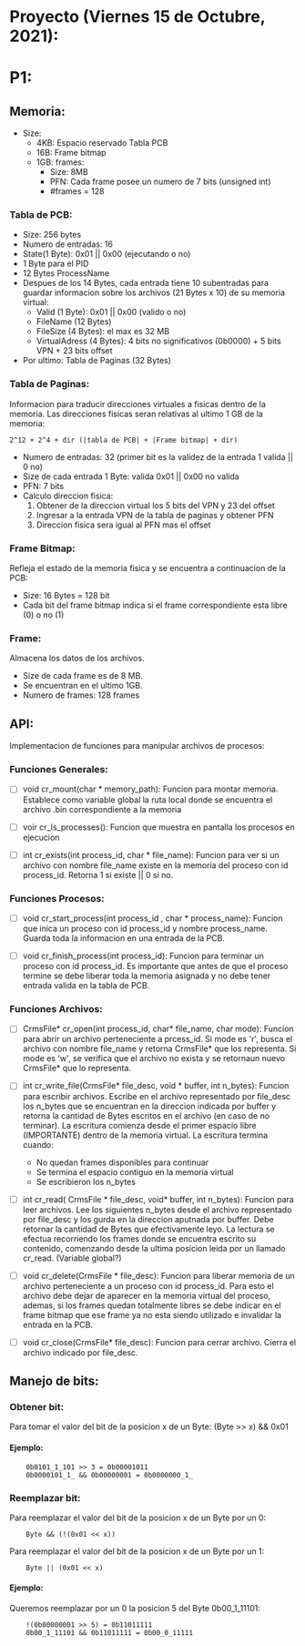 # Proyecto (Viernes 15 de Octubre, 2021):

# P1:
## Memoria:

- Size:
    * 4KB: Espacio reservado Tabla PCB
    * 16B: Frame bitmap
    * 1GB: frames:
        * Size: 8MB
        * PFN: Cada frame posee un numero de 7 bits (unsigned int)
        * #frames = 128 
### Tabla de PCB:

- Size: 256 bytes
- Numero de entradas: 16
- State(1 Byte): 0x01 || 0x00 (ejecutando o no)
- 1 Byte para el PID
- 12 Bytes ProcessName
- Despues de los 14 Bytes, cada entrada tiene 10 subentradas para guardar informacion sobre los archivos (21 Bytes x 10) de su memoria virtual:
    * Valid (1 Byte): 0x01 || 0x00 (valido o no)
    * FileName (12 Bytes)
    * FileSize (4 Bytes): el max es 32 MB
    * VirtualAdress (4 Bytes): 4 bits no significativos (0b0000) + 5 bits VPN + 23 bits offset
- Por ultimo: Tabla de Paginas (32 Bytes)

### Tabla de Paginas:

Informacion para traducir direcciones virtuales a fisicas dentro de la memoria. Las direcciones fisicas seran relativas al ultimo 1 GB de la memoria:

    2^12 + 2^4 + dir (|tabla de PCB| + |Frame bitmap| + dir)

- Numero de entradas: 32 (primer bit es la validez de la entrada 1 valida || 0 no)
- Size de cada entrada 1 Byte: valida 0x01 || 0x00 no valida
- PFN: 7 bits
- Calculo direccion fisica:
    1. Obtener de la direccion virtual los 5 bits del VPN y 23 del offset
    2. Ingresar a la entrada VPN de la tabla de paginas y obtener PFN
    3. Direccion fisica sera igual al PFN mas el offset

### Frame Bitmap:

Refleja el estado de la memoria fisica y se encuentra a continuacion de la PCB:
- Size: 16 Bytes = 128 bit
- Cada bit del frame bitmap indica si el frame correspondiente esta libre (0) o no (1)


### Frame:

Almacena los datos de los archivos.
- Size de cada frame es de 8 MB.
- Se encuentran en el ultimo 1GB.
- Numero de frames: 128 frames

## API:

Implementacion de funciones para manipular archivos de procesos:

### Funciones Generales:

- [ ] void cr_mount(char \* memory_path): Funcion para montar memoria. Establece como variable global la ruta local donde se encuentra el archivo .bin correspondiente a la memoria

- [ ] voir cr_ls_processes(): Funcion que muestra en pantalla los procesos en ejecucion

- [ ] int cr_exists(int process_id, char \* file_name): Funcion para ver si un archivo con nombre file_name existe en la memoria del proceso con id process_id. Retorna 1 si existe || 0 si no.

### Funciones Procesos:

- [ ] void cr_start_process(int process_id , char \* process_name): Funcion que inica un proceso con id process_id y nombre process_name. Guarda toda la informacion en una entrada de la PCB.

- [ ] void cr_finish_process(int process_id): Funcion para terminar un proceso con id process_id. Es importante que antes de que el proceso termine se debe liberar toda la memoria asignada y no debe tener entrada valida en la tabla de PCB.

### Funciones Archivos:
- [ ] CrmsFile\* cr_open(int process_id, char\* file_name, char mode): Funcion para abrir un archivo perteneciente a prcess_id. Si mode es 'r', busca el archivo con nombre file_name y retorna CrmsFile\* que los representa. Si mode es 'w', se verifica que el archivo no exista y se retornaun nuevo CrmsFile\* que lo representa.

- [ ] int cr_write_file(CrmsFile\* file_desc, void \* buffer, int n_bytes): Funcion para escribir archivos. Escribe en el archivo representado por file_desc los n_bytes que se encuentran en la direccion indicada por buffer y retorna la cantidad de Bytes escritos en el archivo (en caso de no terminar). La escritura comienza desde el primer espacio libre (IMPORTANTE) dentro de la memoria virtual. La escritura termina cuando:

    - No quedan frames disponibles para continuar
    - Se termina el espacio contiguo en la memoria virtual
    - Se escribieron los n_bytes

- [ ] int cr_read( CrmsFile \* file_desc, void\* buffer, int n_bytes): Funcion para leer archivos. Lee los siguientes n_bytes desde el archivo representado por file_desc y los gurda en la direccion aputnada por buffer. Debe retornar la cantidad de Bytes que efectivamente leyo. La lectura se efectua recorriendo los frames donde se encuentra escrito su contenido, comenzando desde la ultima posicion leida por un llamado cr_read. (Variable global?)
- [ ] void cr_delete(CrmsFile \* file_desc): Funcion para liberar memoria de un archivo perteneciente a un proceso con id process_id. Para esto el archivo debe dejar de aparecer en la memoria virtual del proceso, ademas, si los frames quedan totalmente libres se debe indicar en el frame bitmap que ese frame ya no esta siendo utilizado e invalidar la entrada en la PCB.
- [ ] void cr_close(CrmsFile\* file_desc): Funcion para cerrar archivo. Cierra el archivo indicado por file_desc.

## Manejo de bits:
### Obtener bit:
Para tomar el valor del bit de la posicion x de un Byte:
        (Byte >> x) && 0x01

#### Ejemplo:

        0b0101_1_101 >> 3 = 0b00001011
        0b0000101_1_ && 0b00000001 = 0b0000000_1_
### Reemplazar bit:
Para reemplazar el valor del bit de la posicion x de un Byte por un 0:

        Byte && (!(0x01 << x))

Para reemplazar el valor del bit de la posicion x de un Byte por un 1:

        Byte || (0x01 << x)

#### Ejemplo:
Queremos reemplazar por un 0 la posicion 5 del Byte 0b00_1_11101:

        !(0b00000001 >> 5) = 0b11011111
        0b00_1_11101 && 0b11011111 = 0b00_0_11111
